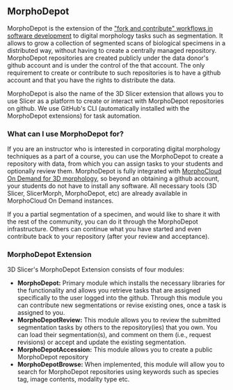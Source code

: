 ## MorphoDepot

MorphoDepot is the extension of the ["fork and contribute" workflows in software development](https://www.atlassian.com/blog/2013/05/stash-git-forking-development-workflow) to digital morphology tasks such as segmentation. It allows to grow a collection of segmented scans of biological specimens in a distributed way, without having to create a centrally managed repository. MorphoDepot repositories are created publicly under the data donor's github account and is under the control of the that account. The only requirement to create or contribute to such repositories is to have a github account and that you have the rights to distribute the data.

MorphoDepot is also the name of the 3D Slicer extension that allows you to use Slicer as a platform to create or interact with MorphoDepot repositories on github. We use GitHub's CLI (automatically installed with the MorphoDepot extensions) for task automation. 

### What can I use MorphoDepot for? 
If you are an instructor who is interested in corporating digital morphology techniques as a part of a course, you can use the MorphoDepot to create a repository with data, from which you can assign tasks to your students and optionally review them. MorphoDepot is fully integrated with [MorphoCloud On Demand for 3D morphology](https://instances.morpho.cloud), so beyond an obtaining a github account, your students do not have to install any software. All necessary tools (3D Slicer, SlicerMorph, MorphoDepot, etc) are already available in MorphoCloud On Demand instances. 

If you a partial segmentation of a specimen, and would like to share it with the rest of the community, you can do it through the MorphoDepot infrastructure. Others can continue what you have started and even contribute back to your repository (after your review and acceptance).

### MorphoDepot Extension
3D Slicer's MorphoDepot Extension consists of four modules:

* __MorphoDepot:__ Primary module which installs the necessary libraries for the functionality and allows you retrieve tasks that are assigned specifically to the user logged into the github. Through this module you can contribute new segmentations or revise existing ones, once a task is assigned to you.  
* __MorphoDepotReview:__ This module allows you to review the submitted segmentation tasks by others to the repository(ies) that you own. You can load their segmentation(s), and comment on them (i.e., request revisions) or accept and update the existing segmentation. 
* __MorphoDepotAccession:__ This module allows you to create a public MorphoDepot repository
* __MorphoDepotBrowse:__ When implemented, this module will allow you to search for MorphoDepot repositories using keywords such as species tag, image contents, modality type etc.

